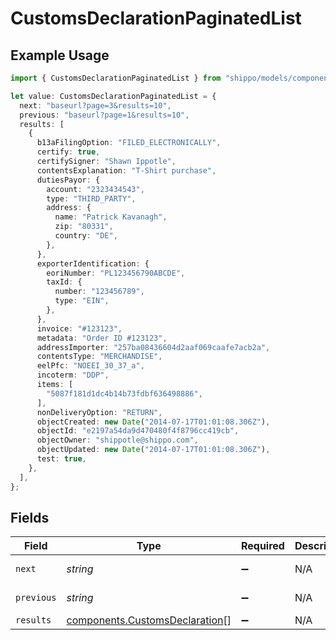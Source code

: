 # CustomsDeclarationPaginatedList

## Example Usage

```typescript
import { CustomsDeclarationPaginatedList } from "shippo/models/components";

let value: CustomsDeclarationPaginatedList = {
  next: "baseurl?page=3&results=10",
  previous: "baseurl?page=1&results=10",
  results: [
    {
      b13aFilingOption: "FILED_ELECTRONICALLY",
      certify: true,
      certifySigner: "Shawn Ippotle",
      contentsExplanation: "T-Shirt purchase",
      dutiesPayor: {
        account: "2323434543",
        type: "THIRD_PARTY",
        address: {
          name: "Patrick Kavanagh",
          zip: "80331",
          country: "DE",
        },
      },
      exporterIdentification: {
        eoriNumber: "PL123456790ABCDE",
        taxId: {
          number: "123456789",
          type: "EIN",
        },
      },
      invoice: "#123123",
      metadata: "Order ID #123123",
      addressImporter: "257ba08436604d2aaf069caafe7acb2a",
      contentsType: "MERCHANDISE",
      eelPfc: "NOEEI_30_37_a",
      incoterm: "DDP",
      items: [
        "5087f181d1dc4b14b73fdbf636498886",
      ],
      nonDeliveryOption: "RETURN",
      objectCreated: new Date("2014-07-17T01:01:08.306Z"),
      objectId: "e2197a54da9d470480f4f8796cc419cb",
      objectOwner: "shippotle@shippo.com",
      objectUpdated: new Date("2014-07-17T01:01:08.306Z"),
      test: true,
    },
  ],
};
```

## Fields

| Field                                                                            | Type                                                                             | Required                                                                         | Description                                                                      | Example                                                                          |
| -------------------------------------------------------------------------------- | -------------------------------------------------------------------------------- | -------------------------------------------------------------------------------- | -------------------------------------------------------------------------------- | -------------------------------------------------------------------------------- |
| `next`                                                                           | *string*                                                                         | :heavy_minus_sign:                                                               | N/A                                                                              | baseurl?page=3&results=10                                                        |
| `previous`                                                                       | *string*                                                                         | :heavy_minus_sign:                                                               | N/A                                                                              | baseurl?page=1&results=10                                                        |
| `results`                                                                        | [components.CustomsDeclaration](../../models/components/customsdeclaration.md)[] | :heavy_minus_sign:                                                               | N/A                                                                              |                                                                                  |
